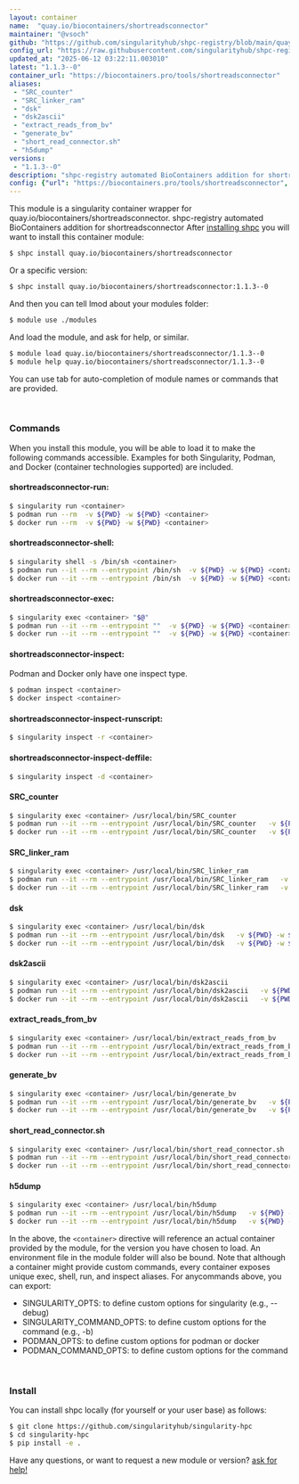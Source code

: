 ```yaml
---
layout: container
name:  "quay.io/biocontainers/shortreadsconnector"
maintainer: "@vsoch"
github: "https://github.com/singularityhub/shpc-registry/blob/main/quay.io/biocontainers/shortreadsconnector/container.yaml"
config_url: "https://raw.githubusercontent.com/singularityhub/shpc-registry/main/quay.io/biocontainers/shortreadsconnector/container.yaml"
updated_at: "2025-06-12 03:22:11.003010"
latest: "1.1.3--0"
container_url: "https://biocontainers.pro/tools/shortreadsconnector"
aliases:
 - "SRC_counter"
 - "SRC_linker_ram"
 - "dsk"
 - "dsk2ascii"
 - "extract_reads_from_bv"
 - "generate_bv"
 - "short_read_connector.sh"
 - "h5dump"
versions:
 - "1.1.3--0"
description: "shpc-registry automated BioContainers addition for shortreadsconnector"
config: {"url": "https://biocontainers.pro/tools/shortreadsconnector", "maintainer": "@vsoch", "description": "shpc-registry automated BioContainers addition for shortreadsconnector", "latest": {"1.1.3--0": "sha256:801fe0edb1118e2d5b6ce3b5e7fe62af66a816d73b8b66845d630b8e7c230e52"}, "tags": {"1.1.3--0": "sha256:801fe0edb1118e2d5b6ce3b5e7fe62af66a816d73b8b66845d630b8e7c230e52"}, "docker": "quay.io/biocontainers/shortreadsconnector", "aliases": {"SRC_counter": "/usr/local/bin/SRC_counter", "SRC_linker_ram": "/usr/local/bin/SRC_linker_ram", "dsk": "/usr/local/bin/dsk", "dsk2ascii": "/usr/local/bin/dsk2ascii", "extract_reads_from_bv": "/usr/local/bin/extract_reads_from_bv", "generate_bv": "/usr/local/bin/generate_bv", "short_read_connector.sh": "/usr/local/bin/short_read_connector.sh", "h5dump": "/usr/local/bin/h5dump"}}
---
```


This module is a singularity container wrapper for quay.io/biocontainers/shortreadsconnector.
shpc-registry automated BioContainers addition for shortreadsconnector
After [installing shpc](#install) you will want to install this container module:


```bash
$ shpc install quay.io/biocontainers/shortreadsconnector
```

Or a specific version:

```bash
$ shpc install quay.io/biocontainers/shortreadsconnector:1.1.3--0
```

And then you can tell lmod about your modules folder:

```bash
$ module use ./modules
```

And load the module, and ask for help, or similar.

```bash
$ module load quay.io/biocontainers/shortreadsconnector/1.1.3--0
$ module help quay.io/biocontainers/shortreadsconnector/1.1.3--0
```

You can use tab for auto-completion of module names or commands that are provided.

<br>

### Commands

When you install this module, you will be able to load it to make the following commands accessible.
Examples for both Singularity, Podman, and Docker (container technologies supported) are included.

#### shortreadsconnector-run:

```bash
$ singularity run <container>
$ podman run --rm  -v ${PWD} -w ${PWD} <container>
$ docker run --rm  -v ${PWD} -w ${PWD} <container>
```

#### shortreadsconnector-shell:

```bash
$ singularity shell -s /bin/sh <container>
$ podman run --it --rm --entrypoint /bin/sh  -v ${PWD} -w ${PWD} <container>
$ docker run --it --rm --entrypoint /bin/sh  -v ${PWD} -w ${PWD} <container>
```

#### shortreadsconnector-exec:

```bash
$ singularity exec <container> "$@"
$ podman run --it --rm --entrypoint ""  -v ${PWD} -w ${PWD} <container> "$@"
$ docker run --it --rm --entrypoint ""  -v ${PWD} -w ${PWD} <container> "$@"
```

#### shortreadsconnector-inspect:

Podman and Docker only have one inspect type.

```bash
$ podman inspect <container>
$ docker inspect <container>
```

#### shortreadsconnector-inspect-runscript:

```bash
$ singularity inspect -r <container>
```

#### shortreadsconnector-inspect-deffile:

```bash
$ singularity inspect -d <container>
```


#### SRC_counter

```bash
$ singularity exec <container> /usr/local/bin/SRC_counter
$ podman run --it --rm --entrypoint /usr/local/bin/SRC_counter   -v ${PWD} -w ${PWD} <container> -c " $@"
$ docker run --it --rm --entrypoint /usr/local/bin/SRC_counter   -v ${PWD} -w ${PWD} <container> -c " $@"
```


#### SRC_linker_ram

```bash
$ singularity exec <container> /usr/local/bin/SRC_linker_ram
$ podman run --it --rm --entrypoint /usr/local/bin/SRC_linker_ram   -v ${PWD} -w ${PWD} <container> -c " $@"
$ docker run --it --rm --entrypoint /usr/local/bin/SRC_linker_ram   -v ${PWD} -w ${PWD} <container> -c " $@"
```


#### dsk

```bash
$ singularity exec <container> /usr/local/bin/dsk
$ podman run --it --rm --entrypoint /usr/local/bin/dsk   -v ${PWD} -w ${PWD} <container> -c " $@"
$ docker run --it --rm --entrypoint /usr/local/bin/dsk   -v ${PWD} -w ${PWD} <container> -c " $@"
```


#### dsk2ascii

```bash
$ singularity exec <container> /usr/local/bin/dsk2ascii
$ podman run --it --rm --entrypoint /usr/local/bin/dsk2ascii   -v ${PWD} -w ${PWD} <container> -c " $@"
$ docker run --it --rm --entrypoint /usr/local/bin/dsk2ascii   -v ${PWD} -w ${PWD} <container> -c " $@"
```


#### extract_reads_from_bv

```bash
$ singularity exec <container> /usr/local/bin/extract_reads_from_bv
$ podman run --it --rm --entrypoint /usr/local/bin/extract_reads_from_bv   -v ${PWD} -w ${PWD} <container> -c " $@"
$ docker run --it --rm --entrypoint /usr/local/bin/extract_reads_from_bv   -v ${PWD} -w ${PWD} <container> -c " $@"
```


#### generate_bv

```bash
$ singularity exec <container> /usr/local/bin/generate_bv
$ podman run --it --rm --entrypoint /usr/local/bin/generate_bv   -v ${PWD} -w ${PWD} <container> -c " $@"
$ docker run --it --rm --entrypoint /usr/local/bin/generate_bv   -v ${PWD} -w ${PWD} <container> -c " $@"
```


#### short_read_connector.sh

```bash
$ singularity exec <container> /usr/local/bin/short_read_connector.sh
$ podman run --it --rm --entrypoint /usr/local/bin/short_read_connector.sh   -v ${PWD} -w ${PWD} <container> -c " $@"
$ docker run --it --rm --entrypoint /usr/local/bin/short_read_connector.sh   -v ${PWD} -w ${PWD} <container> -c " $@"
```


#### h5dump

```bash
$ singularity exec <container> /usr/local/bin/h5dump
$ podman run --it --rm --entrypoint /usr/local/bin/h5dump   -v ${PWD} -w ${PWD} <container> -c " $@"
$ docker run --it --rm --entrypoint /usr/local/bin/h5dump   -v ${PWD} -w ${PWD} <container> -c " $@"
```



In the above, the `<container>` directive will reference an actual container provided
by the module, for the version you have chosen to load. An environment file in the
module folder will also be bound. Note that although a container
might provide custom commands, every container exposes unique exec, shell, run, and
inspect aliases. For anycommands above, you can export:

 - SINGULARITY_OPTS: to define custom options for singularity (e.g., --debug)
 - SINGULARITY_COMMAND_OPTS: to define custom options for the command (e.g., -b)
 - PODMAN_OPTS: to define custom options for podman or docker
 - PODMAN_COMMAND_OPTS: to define custom options for the command

<br>

### Install

You can install shpc locally (for yourself or your user base) as follows:

```bash
$ git clone https://github.com/singularityhub/singularity-hpc
$ cd singularity-hpc
$ pip install -e .
```

Have any questions, or want to request a new module or version? [ask for help!](https://github.com/singularityhub/singularity-hpc/issues)